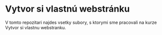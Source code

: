 # Vytvor si vlastnú webstránku

V tomto repozitari najdes vsetky subory, s ktorymi sme pracovali na kurze Vytvor si vlastnu webstranku. 
